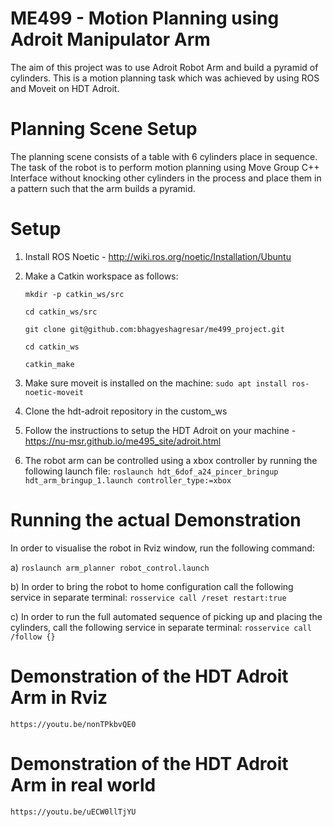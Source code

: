 # ME499 - Motion Planning using Adroit Manipulator Arm
The aim of this project was to use Adroit Robot Arm and build a pyramid of cylinders. This is a motion planning task which was achieved by using ROS and Moveit on  HDT Adroit. 

# Planning Scene Setup
The planning scene consists of a table with 6 cylinders place in sequence. The task of the robot is to perform motion planning using Move Group C++ Interface without knocking other cylinders in the process and place them in a pattern such that the arm builds a pyramid.

# Setup

1) Install ROS Noetic - http://wiki.ros.org/noetic/Installation/Ubuntu

2) Make a Catkin workspace as follows:

    `mkdir -p catkin_ws/src`

    `cd catkin_ws/src`

    `git clone git@github.com:bhagyeshagresar/me499_project.git`

    `cd catkin_ws`

    `catkin_make`

3) Make sure moveit is installed on the machine:
    `sudo apt install ros-noetic-moveit`

4) Clone the hdt-adroit repository in the custom_ws

5) Follow the instructions to setup the HDT Adroit on your machine - https://nu-msr.github.io/me495_site/adroit.html

6) The robot arm can be controlled using a xbox controller by running the following launch file:
    `roslaunch hdt_6dof_a24_pincer_bringup hdt_arm_bringup_1.launch controller_type:=xbox`

# Running the actual Demonstration

In order to visualise the robot in Rviz window, run the following command:

a) `roslaunch arm_planner robot_control.launch`

b) In order to bring the robot to home configuration call the following service in separate terminal:
    `rosservice call /reset restart:true`

c) In order to run the full automated sequence of picking up and placing the cylinders, call the following service in separate  terminal:
    `rosservice call /follow {}`


# Demonstration of the HDT Adroit Arm in Rviz
    https://youtu.be/nonTPkbvQE0

# Demonstration of the HDT Adroit Arm in real world
    https://youtu.be/uECW0llTjYU



